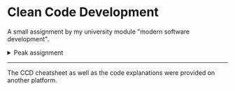 # Clean Code Development

A small assignment by my university module "modern software development".

<details>
  <summary>Peak assignment</summary>
  Become a 'conscious' Clean Coder!

1. Go through the Clean Code Developer (CCD) website! Create your own checklist or cheat sheet.

2. Write a short program yourself that contains only perfect Clean Code!

Alternatively, you can (provably) take your own code and refactor it from dirty to clean.

For ideas, please Google 'Code Kata'.

For example, something as simple as Tic-Tac-Toe or the Matchstick game would be sufficient!

(Note: You have a certain number N of matchsticks. Players must take 1-3 matchsticks alternately. The goal is to implement a winning strategy where the computer always wins if it dictates N or starts first!)

Two notes:
- The game/code should not include elaborate graphics. A bit of console output is sufficient. It's about the code!
- The target language is arbitrary!

Explain why the code is considered Clean Code! Provide explanations!
</details>

<hr>

The CCD cheatsheet as well as the code explanations were provided on another platform.
